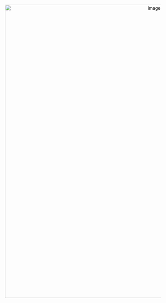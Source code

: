 <p align="center">
<img width="948" alt="image" src="https://user-images.githubusercontent.com/61768243/77713819-c4ccc180-6fad-11ea-8fa1-9229100c72bf.png">
</p>
